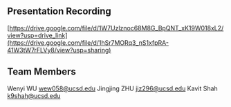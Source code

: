 ## Presentation Recording
[https://drive.google.com/file/d/1W7Uzlznoc68M8G_BpQNT_xK19W018xL2/view?usp=drive_link](https://drive.google.com/file/d/1hSr7MORq3_nS1xfpRA-41W3tW7rFLVy8/view?usp=sharing)

## Team Members
Wenyi WU wew058@ucsd.edu
Jingjing ZHU jiz296@ucsd.edu
Kavit Shah k9shah@ucsd.edu
